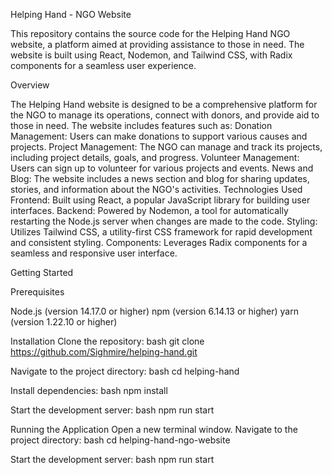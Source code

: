 Helping Hand - NGO Website

This repository contains the source code for the Helping Hand NGO website, a platform aimed at providing assistance to those in need. The website is built using React, Nodemon, and Tailwind CSS, with Radix components for a seamless user experience.

Overview

The Helping Hand website is designed to be a comprehensive platform for the NGO to manage its operations, connect with donors, and provide aid to those in need. The website includes features such as:
Donation Management: Users can make donations to support various causes and projects.
Project Management: The NGO can manage and track its projects, including project details, goals, and progress.
Volunteer Management: Users can sign up to volunteer for various projects and events.
News and Blog: The website includes a news section and blog for sharing updates, stories, and information about the NGO's activities.
Technologies Used
Frontend: Built using React, a popular JavaScript library for building user interfaces.
Backend: Powered by Nodemon, a tool for automatically restarting the Node.js server when changes are made to the code.
Styling: Utilizes Tailwind CSS, a utility-first CSS framework for rapid development and consistent styling.
Components: Leverages Radix components for a seamless and responsive user interface.

Getting Started

Prerequisites

Node.js (version 14.17.0 or higher)
npm (version 6.14.13 or higher)
yarn (version 1.22.10 or higher)

Installation
Clone the repository:
bash
git clone https://github.com/Sighmire/helping-hand.git

Navigate to the project directory:
bash
cd helping-hand

Install dependencies:
bash
npm install

Start the development server:
bash
npm run start

Running the Application
Open a new terminal window.
Navigate to the project directory:
bash
cd helping-hand-ngo-website

Start the development server:
bash
npm run start